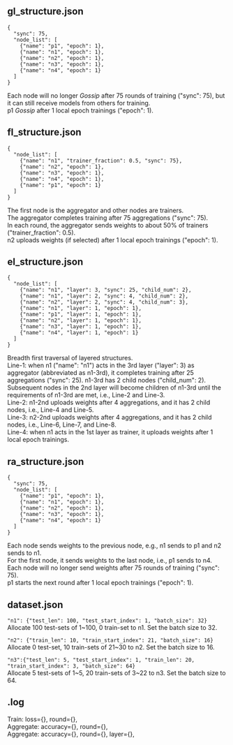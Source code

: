 ## gl_structure.json

```
{
  "sync": 75,
  "node_list": [
    {"name": "p1", "epoch": 1},
    {"name": "n1", "epoch": 1},
    {"name": "n2", "epoch": 1},
    {"name": "n3", "epoch": 1},
    {"name": "n4", "epoch": 1}
  ]
}
```

Each node will no longer _Gossip_ after 75 rounds of training ("sync": 75), but it can still receive models from others
for training.  
p1 _Gossip_ after 1 local epoch trainings ("epoch": 1).

## fl_structure.json

```
{
  "node_list": [
    {"name": "n1", "trainer_fraction": 0.5, "sync": 75},
    {"name": "n2", "epoch": 1},
    {"name": "n3", "epoch": 1},
    {"name": "n4", "epoch": 1},
    {"name": "p1", "epoch": 1}
  ]
}
```

The first node is the aggregator and other nodes are trainers.  
The aggregator completes training after 75 aggregations ("sync": 75).  
In each round, the aggregator sends weights to about 50% of trainers ("trainer_fraction": 0.5).  
n2 uploads weights (if selected) after 1 local epoch trainings ("epoch": 1).

## el_structure.json

```
{
  "node_list": [
    {"name": "n1", "layer": 3, "sync": 25, "child_num": 2},
    {"name": "n1", "layer": 2, "sync": 4, "child_num": 2},
    {"name": "n2", "layer": 2, "sync": 4, "child_num": 3},
    {"name": "n1", "layer": 1, "epoch": 1},
    {"name": "p1", "layer": 1, "epoch": 1},
    {"name": "n2", "layer": 1, "epoch": 1},
    {"name": "n3", "layer": 1, "epoch": 1},
    {"name": "n4", "layer": 1, "epoch": 1}
  ]
}
```

Breadth first traversal of layered structures.  
Line-1: when n1 ("name": "n1") acts in the 3rd layer ("layer": 3) as aggregator (abbreviated as n1-3rd), it completes
training after 25 aggregations ("sync": 25). n1-3rd has 2 child nodes ("child_num": 2).  
Subsequent nodes in the 2nd layer will become children of n1-3rd until the requirements of n1-3rd are met, i.e., Line-2
and Line-3.  
Line-2: n1-2nd uploads weights after 4 aggregations, and it has 2 child nodes, i.e., Line-4 and Line-5.  
Line-3: n2-2nd uploads weights after 4 aggregations, and it has 2 child nodes, i.e., Line-6, Line-7, and Line-8.  
Line-4: when n1 acts in the 1st layer as trainer, it uploads weights after 1 local epoch trainings.

## ra_structure.json

```
{
  "sync": 75,
  "node_list": [
    {"name": "p1", "epoch": 1},
    {"name": "n1", "epoch": 1},
    {"name": "n2", "epoch": 1},
    {"name": "n3", "epoch": 1},
    {"name": "n4", "epoch": 1}
  ]
}
```

Each node sends weights to the previous node, e.g., n1 sends to p1 and n2 sends to n1.  
For the first node, it sends weights to the last node, i.e., p1 sends to n4.  
Each node will no longer send weights after 75 rounds of training ("sync": 75).  
p1 starts the next round after 1 local epoch trainings ("epoch": 1).

## dataset.json

```"n1": {"test_len": 100, "test_start_index": 1, "batch_size": 32}```  
Allocate 100 test-sets of 1~100, 0 train-set to n1. Set the batch size to 32.

```"n2": {"train_len": 10, "train_start_index": 21, "batch_size": 16}```  
Allocate 0 test-set, 10 train-sets of 21~30 to n2. Set the batch size to 16.

```"n3":{"test_len": 5, "test_start_index": 1, "train_len": 20, "train_start_index": 3, "batch_size": 64}```  
Allocate 5 test-sets of 1~5, 20 train-sets of 3~22 to n3. Set the batch size to 64.

## .log

Train: loss={}, round={},  
Aggregate: accuracy={}, round={},  
Aggregate: accuracy={}, round={}, layer={},    
